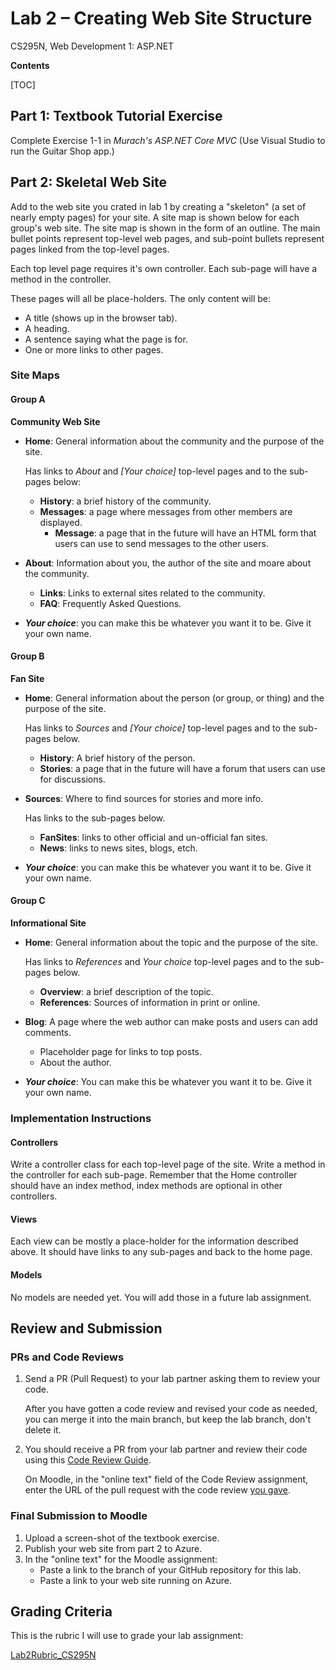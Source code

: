 # Lab 2 – Creating Web Site Structure
 CS295N, Web Development 1: ASP.NET

**Contents**

[TOC]

## Part 1: Textbook Tutorial Exercise

Complete Exercise 1-1 in *Murach's ASP.NET Core MVC*
(Use Visual Studio to run the Guitar Shop app.)

## Part 2: Skeletal Web Site

Add to the web site you crated in lab 1 by creating a "skeleton" (a set of nearly empty pages) for your site. A site map is shown below for each group's web site. The site map is shown in the form of an outline. The main bullet points represent top-level web pages, and sub-point bullets represent pages linked from the top-level pages. 

Each top level page requires it's own controller. Each sub-page will have a method in the controller.

These pages will all be place-holders. The only content will be:

- A title (shows up in the browser tab). 
- A heading.
- A sentence saying what the page is for.
- One or more links to other pages.

### Site Maps

#### Group A

**Community Web Site**

- **Home**: General information about the community and the purpose of the site.
    
    Has links to *About* and *[Your choice]* top-level pages and to the sub-pages below:
    
    -   **History**: a brief history of the community.
    -   **Messages**:  a page where messages from other members are displayed.
        -   **Message**:  a page that in the future will have an HTML form that users can use to send messages to the other users.
    
- **About**:  Information about you, the author of the site and moare about the community. 
  
    -   **Links**: Links to external sites related to the community.
    -   **FAQ**: Frequently Asked Questions.
    
- ***Your choice***:  you can make this be whatever you want it to be. Give it your own name.

#### Group B

**Fan Site**

- 
  **Home**: General information about the person (or group, or thing) and the purpose of the site. 
  
  Has links to *Sources* and *[Your choice]* top-level pages and to the sub-pages below.
  
  - **History**: A brief history of the person.
  - **Stories**: a page that in the future will have a forum that users can use for discussions.
  
- **Sources**: Where to find sources for stories and more info.
  
  Has links to the sub-pages below.
  
  - **FanSites**: links to other official and un-official fan sites.
  - **News**: links to news sites, blogs, etch.
  
- ***Your choice***: you can make this be whatever you want it to be. Give it your own name.

#### Group C

**Informational Site**

- **Home**: General information about the topic and the purpose of the site.
  
  Has links to *References* and *Your choice* top-level pages and to the sub-pages below.
  
  - **Overview**: a brief description of the topic.
  - **References**: Sources of information in print or online.
  
- **Blog**: A page where the web author can make posts and users can add comments.
  
  - Placeholder page for links to top posts.
  - About the author.
  
- ***Your choice***: You can make this be whatever you want it to be. Give it your own name.



### Implementation Instructions

#### Controllers

Write a controller class for each top-level page of the site. Write a method in the controller for each sub-page. Remember that the Home controller should have an index method, index methods are optional in other controllers.

#### Views

Each view can be mostly a place-holder for the information described above.
It should have links to any sub-pages and back to the home page.

#### Models

No models are needed yet. You will add those in a future lab assignment.



## Review and Submission

### PRs and Code Reviews

1. Send a PR (Pull Request) to your lab partner asking them to review your code. 

   After you have gotten a code review and revised your code as needed, you can merge it into the main branch, but keep the lab branch, don't delete it.

2. You should receive a PR from your lab partner and review their code using this [Code Review Guide](../CodeReviewGuide.html).

   On Moodle, in the "online text" field of the Code Review assignment, enter the URL of the pull request with the code review <u>you gave</u>.

### Final Submission to Moodle

1.  Upload a screen-shot of the textbook exercise.
2.  Publish your web site from part 2 to Azure.
3.  In the "online text" for the Moodle assignment:
    - Paste a link to the branch of your GitHub repository for this lab.
    - Paste a link to your web site running on Azure.



## Grading Criteria

This is the rubric I will use to grade your lab assignment:

[Lab2Rubric_CS295N](Lab2Rubric_CS295N.htm)